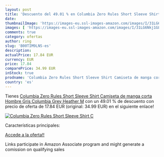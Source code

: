 ```yaml
---
layout: post
title: 'Descuento del 49.01 % en Columbia Zero Rules Short Sleeve Shirt C'
date: 
thumbnailImage: 'https://images-eu.ssl-images-amazon.com/images/I/31LG6Nkj1GL._SL200_.jpg'
images: [ 'https://images-eu.ssl-images-amazon.com/images/I/31LG6Nkj1GL._SL200_.jpg' ]
comments: true
category: ofertas
author: ring
slug: 'B00TIM9LNS-es'
description:
actualPrice: 17.84 EUR
currency: EUR
price: 17.84
comparePrice: 34.99 EUR
inStock: true
prodname: 'Columbia Zero Rules Short Sleeve Shirt Camiseta de manga corta  Hombre  Gris  Columbia Grey Heather   M'
country: 'es'
---
```


Tienes [Columbia Zero Rules Short Sleeve Shirt Camiseta de manga corta  Hombre  Gris  Columbia Grey Heather   M](https://www.amazon.es/dp/B00TIM9LNS/?tag=tolees-21) con un 49.01 % de descuento con precio de oferta de 17.84 EUR (original: 34.99 EUR) en el siguiente enlace!

[![Columbia Zero Rules Short Sleeve Shirt C](https://images-eu.ssl-images-amazon.com/images/I/31LG6Nkj1GL._SL200_.jpg)](https://www.amazon.es/dp/B00TIM9LNS/?tag=tolees-21)

Características principales:


[Accede a la oferta!!](https://www.amazon.es/dp/B00TIM9LNS/?tag=tolees-21)

Links participate in Amazon Associate program and might generate a comission on qualifying sales


